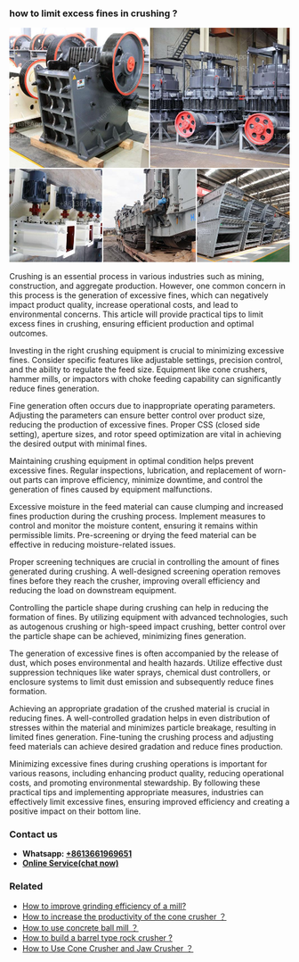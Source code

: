 <h3>how to limit excess fines in crushing ?</h3><img src='1701746132.jpg' alt=''><p>Crushing is an essential process in various industries such as mining, construction, and aggregate production. However, one common concern in this process is the generation of excessive fines, which can negatively impact product quality, increase operational costs, and lead to environmental concerns. This article will provide practical tips to limit excess fines in crushing, ensuring efficient production and optimal outcomes.</p><p>Investing in the right crushing equipment is crucial to minimizing excessive fines. Consider specific features like adjustable settings, precision control, and the ability to regulate the feed size. Equipment like cone crushers, hammer mills, or impactors with choke feeding capability can significantly reduce fines generation.</p><p>Fine generation often occurs due to inappropriate operating parameters. Adjusting the parameters can ensure better control over product size, reducing the production of excessive fines. Proper CSS (closed side setting), aperture sizes, and rotor speed optimization are vital in achieving the desired output with minimal fines.</p><p>Maintaining crushing equipment in optimal condition helps prevent excessive fines. Regular inspections, lubrication, and replacement of worn-out parts can improve efficiency, minimize downtime, and control the generation of fines caused by equipment malfunctions.</p><p>Excessive moisture in the feed material can cause clumping and increased fines production during the crushing process. Implement measures to control and monitor the moisture content, ensuring it remains within permissible limits. Pre-screening or drying the feed material can be effective in reducing moisture-related issues.</p><p>Proper screening techniques are crucial in controlling the amount of fines generated during crushing. A well-designed screening operation removes fines before they reach the crusher, improving overall efficiency and reducing the load on downstream equipment.</p><p>Controlling the particle shape during crushing can help in reducing the formation of fines. By utilizing equipment with advanced technologies, such as autogenous crushing or high-speed impact crushing, better control over the particle shape can be achieved, minimizing fines generation.</p><p>The generation of excessive fines is often accompanied by the release of dust, which poses environmental and health hazards. Utilize effective dust suppression techniques like water sprays, chemical dust controllers, or enclosure systems to limit dust emission and subsequently reduce fines formation.</p><p>Achieving an appropriate gradation of the crushed material is crucial in reducing fines. A well-controlled gradation helps in even distribution of stresses within the material and minimizes particle breakage, resulting in limited fines generation. Fine-tuning the crushing process and adjusting feed materials can achieve desired gradation and reduce fines production.</p><p>Minimizing excessive fines during crushing operations is important for various reasons, including enhancing product quality, reducing operational costs, and promoting environmental stewardship. By following these practical tips and implementing appropriate measures, industries can effectively limit excessive fines, ensuring improved efficiency and creating a positive impact on their bottom line.</p><h3>Contact us</h3><ul><li><strong>Whatsapp:&nbsp;<a href="https://wa.me/8613661969651">+8613661969651</a></strong></li><li><a href="https://swt.shibang-china.com/?git&amp;zhl&amp;how to limit excess fines in crushing "><strong>Online Service(chat now)</strong></a></li></ul><h3>Related</h3><ul><li><a href='How to improve grinding efficiency of a mill.md'>How to improve grinding efficiency of a mill?</a></li><li><a href='How to increase the productivity of the cone crusher ？.md'>How to increase the productivity of the cone crusher ？</a></li><li><a href='How to use concrete ball mill ？.md'>How to use concrete ball mill ？</a></li><li><a href='How to build a barrel type rock crusher .md'>How to build a barrel type rock crusher ?</a></li><li><a href='How to Use Cone Crusher and Jaw Crusher ？.md'>How to Use Cone Crusher and Jaw Crusher ？</a></li></ul>
